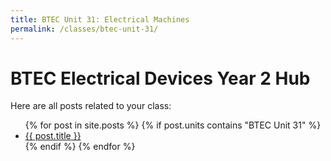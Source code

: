 ```yaml
---
title: BTEC Unit 31: Electrical Machines
permalink: /classes/btec-unit-31/
---
```


<h1>BTEC Electrical Devices Year 2 Hub</h1>
<p>Here are all posts related to your class:</p>

<ul>
  {% for post in site.posts %}
    {% if post.units contains "BTEC Unit 31" %}
      <li><a href="{{'/engineering-hub' | append: post.url }}">{{ post.title }}</a></li>
    {% endif %}
  {% endfor %}
</ul>
